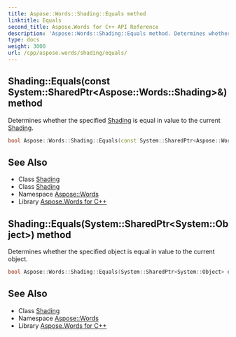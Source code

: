```yaml
---
title: Aspose::Words::Shading::Equals method
linktitle: Equals
second_title: Aspose.Words for C++ API Reference
description: 'Aspose::Words::Shading::Equals method. Determines whether the specified Shading is equal in value to the current Shading in C++.'
type: docs
weight: 3000
url: /cpp/aspose.words/shading/equals/
---
```

## Shading::Equals(const System::SharedPtr\<Aspose::Words::Shading\>\&) method


Determines whether the specified [Shading](../) is equal in value to the current [Shading](../).

```cpp
bool Aspose::Words::Shading::Equals(const System::SharedPtr<Aspose::Words::Shading> &rhs)
```

## See Also

* Class [Shading](../)
* Class [Shading](../)
* Namespace [Aspose::Words](../../)
* Library [Aspose.Words for C++](../../../)
## Shading::Equals(System::SharedPtr\<System::Object\>) method


Determines whether the specified object is equal in value to the current object.

```cpp
bool Aspose::Words::Shading::Equals(System::SharedPtr<System::Object> obj) override
```

## See Also

* Class [Shading](../)
* Namespace [Aspose::Words](../../)
* Library [Aspose.Words for C++](../../../)
